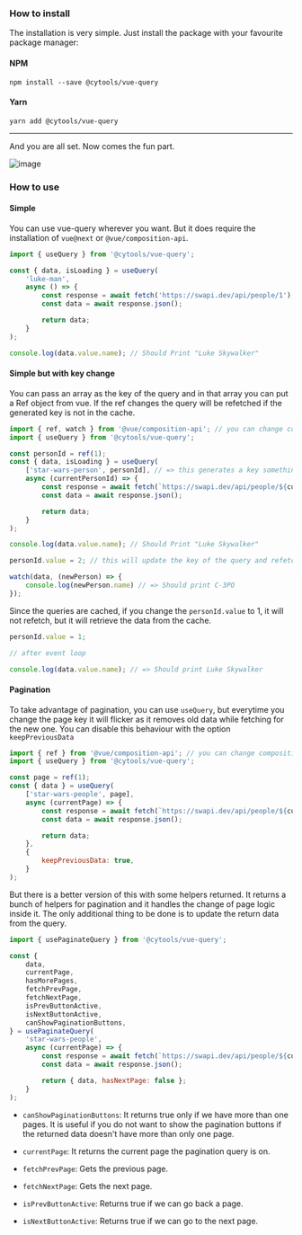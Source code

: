 ### How to install

The installation is very simple. Just install the package with your favourite package manager:

#### NPM

`npm install --save @cytools/vue-query`

#### Yarn

`yarn add @cytools/vue-query`

---

And you are all set. Now comes the fun part.

![image](https://media1.tenor.com/images/03e054d9928b5137884289352d9ae9cb/tenor.gif)

### How to use

#### Simple

You can use vue-query wherever you want. But it does require the installation of `vue@next` or `@vue/composition-api`.

```js
import { useQuery } from '@cytools/vue-query';

const { data, isLoading } = useQuery(
    'luke-man',
    async () => {
        const response = await fetch('https://swapi.dev/api/people/1');
        const data = await response.json();

        return data;
    }
);

console.log(data.value.name); // Should Print "Luke Skywalker"
```

#### Simple but with key change

You can pass an array as the key of the query and in that array you can put a Ref object from vue. If the ref changes the query will be
refetched if the generated key is not in the cache.

```js
import { ref, watch } from '@vue/composition-api'; // you can change composition api to vue
import { useQuery } from '@cytools/vue-query';

const personId = ref(1);
const { data, isLoading } = useQuery(
    ['star-wars-person', personId], // => this generates a key something like this ['star-wars-person', {value: 1}] 
    async (currentPersonId) => {
        const response = await fetch(`https://swapi.dev/api/people/${currentPersonId}`);
        const data = await response.json();

        return data;
    }
);

console.log(data.value.name); // Should Print "Luke Skywalker"

personId.value = 2; // this will update the key of the query and refetch with a different person

watch(data, (newPerson) => {
    console.log(newPerson.name) // => Should print C-3PO
});
```

Since the queries are cached, if you change the `personId.value` to 1, it will not refetch, but it will retrieve the data from the cache.

```js
personId.value = 1;

// after event loop

console.log(data.value.name); // => Should print Luke Skywalker
```

#### Pagination

To take advantage of pagination, you can use `useQuery`, but everytime you change the page key it will flicker as it removes old data while
fetching for the new one. You can disable this behaviour with the option `keepPreviousData`

```js
import { ref } from '@vue/composition-api'; // you can change composition api to vue
import { useQuery } from '@cytools/vue-query';

const page = ref(1);
const { data } = useQuery(
    ['star-wars-people', page],
    async (currentPage) => {
        const response = await fetch(`https://swapi.dev/api/people/${currentPage}`);
        const data = await response.json();

        return data;
    },
    {
        keepPreviousData: true,
    }
);
```

But there is a better version of this with some helpers returned. It returns a bunch of helpers for pagination and it handles the change of
page logic inside it. The only additional thing to be done is to update the return data from the query.

```js
import { usePaginateQuery } from '@cytools/vue-query';

const {
    data,
    currentPage,
    hasMorePages,
    fetchPrevPage,
    fetchNextPage,
    isPrevButtonActive,
    isNextButtonActive,
    canShowPaginationButtons,
} = usePaginateQuery(
    'star-wars-people',
    async (currentPage) => {
        const response = await fetch(`https://swapi.dev/api/people/${currentPage}`);
        const data = await response.json();

        return { data, hasNextPage: false };
    }
);
```

- `canShowPaginationButtons`: It returns true only if we have more than one pages. It is useful if you do not want to show the pagination
  buttons if the returned data doesn't have more than only one page.

- `currentPage`: It returns the current page the pagination query is on.

- `fetchPrevPage`: Gets the previous page.

- `fetchNextPage`: Gets the next page.

- `isPrevButtonActive`: Returns true if we can go back a page.

- `isNextButtonActive`: Returns true if we can go to the next page.
